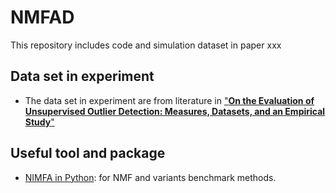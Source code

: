 # NMFAD
This repository includes code and simulation dataset in paper xxx
## Data set in experiment
- The data set in experiment are from literature in ["__On the Evaluation of Unsupervised Outlier Detection:
Measures, Datasets, and an Empirical Study__"](https://www.dbs.ifi.lmu.de/research/outlier-evaluation/DAMI/)
## Useful tool and package
- [NIMFA in Python](http://nimfa.biolab.si/): for NMF and variants benchmark methods.
